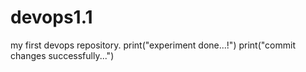 # devops1.1
my first devops repository.
print("experiment  done...!")
print("commit changes successfully...")
